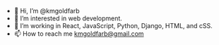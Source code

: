 - 👋 Hi, I’m @kmgoldfarb
- 👀 I’m interested in web development.
- 🌱 I’m working in React, JavaScript, Python, Django, HTML, and cSS.
- 📫 How to reach me kmgoldfarb@gmail.com

<!---
kmgoldfarb/kmgoldfarb is a ✨ special ✨ repository because its `README.md` (this file) appears on your GitHub profile.
You can click the Preview link to take a look at your changes.
--->
